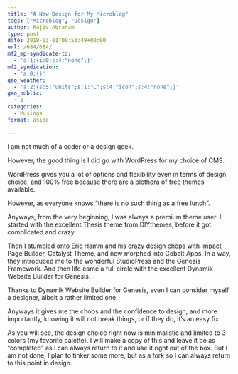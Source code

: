 ```yaml
---
title: "A New Design for My Microblog"
tags: ["Microblog", "Design"]
author: Rajiv Abraham
type: post
date: 2018-03-01T00:53:49+00:00
url: /684/684/
mf2_mp-syndicate-to:
  - 'a:1:{i:0;s:4:"none";}'
mf2_syndication:
  - 'a:0:{}'
geo_weather:
  - 'a:2:{s:5:"units";s:1:"C";s:4:"icon";s:4:"none";}'
geo_public:
  - 1
categories:
  - Musings
format: aside

---
```

<p style="text-align: left;">
  I am not much of a coder or a design geek.
</p>

<p style="text-align: left;">
  However, the good thing is I did go with WordPress for my choice of CMS.
</p>

<p style="text-align: left;">
  WordPress gives you a lot of options and flexibility even in terms of design choice, and 100% free because there are a plethora of free themes available.
</p>

<p style="text-align: left;">
  However, as everyone knows &#8220;there is no such thing as a free lunch&#8221;.
</p>

<p style="text-align: left;">
  Anyways, from the very beginning, I was always a premium theme user. I started with the excellent Thesis theme from DIYthemes, before it got complicated and crazy.
</p>

<p style="text-align: left;">
  Then I stumbled onto Eric Hamm and his crazy design chops with Impact Page Builder, Catalyst Theme, and now morphed into Cobalt Apps. In a way, they introduced me to the wonderful StudioPress and the Genesis Framework. And then life came a full circle with the excellent Dynamik Website Builder for Genesis.
</p>

<p style="text-align: left;">
  Thanks to Dynamik Website Builder for Genesis, even I can consider myself a designer, albeit a rather limited one.
</p>

<p style="text-align: left;">
  Anyways it gives me the chops and the confidence to design, and more importantly, knowing it will not break things, or if they do, it&#8217;s an easy fix.
</p>

<p style="text-align: left;">
  As you will see, the design choice right now is minimalistic and limited to 3 colors (my favorite palette). I will make a copy of this and leave it be as &#8220;completed&#8221; as I can always return to it and use it right out of the box. But I am not done, I plan to tinker some more, but as a fork so I can always return to this point in design.
</p>